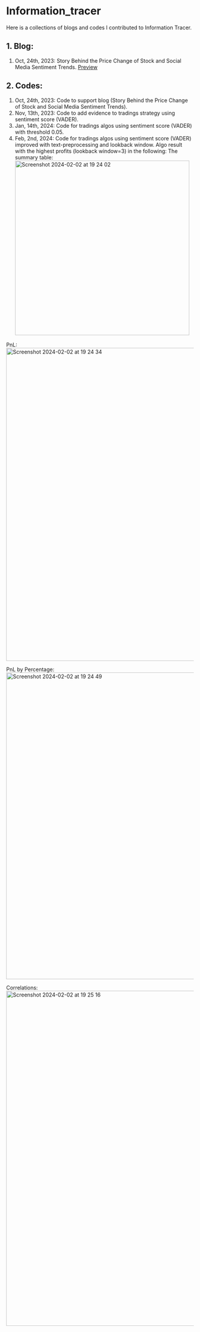 
# Information_tracer
Here is a collections of blogs and codes I contributed to Information Tracer. 

## 1. Blog: 
1. Oct, 24th, 2023: Story Behind the Price Change of Stock and Social Media Sentiment Trends. [Preview](https://htmlpreview.github.io/?https://github.com/fahygao/Information_tracer/blob/main/stock-social-media.html)



## 2. Codes: 
1. Oct, 24th, 2023: Code to support blog (Story Behind the Price Change of Stock and Social Media Sentiment Trends).
2. Nov, 13th, 2023: Code to add evidence to tradings strategy using sentiment score (VADER).
3. Jan, 14th, 2024: Code for tradings algos using sentiment score (VADER) with threshold 0.05.
4. Feb, 2nd, 2024: Code for tradings algos using sentiment score (VADER) improved with text-preprocessing and lookback window.
Algo result with the highest profits (lookback window=3) in the following:
The summary table: <img width="468" alt="Screenshot 2024-02-02 at 19 24 02" src="https://github.com/fahygao/Information_tracer/assets/48902014/bca77bc0-2409-48ae-bcc6-57347aa2a715">

PnL: <img width="839" alt="Screenshot 2024-02-02 at 19 24 34" src="https://github.com/fahygao/Information_tracer/assets/48902014/681cbe2f-ee53-4b4f-be77-a0a18f23926b">

PnL by Percentage: <img width="822" alt="Screenshot 2024-02-02 at 19 24 49" src="https://github.com/fahygao/Information_tracer/assets/48902014/cca04a62-88e1-479b-adc1-8427a176dfc8">

Correlations:<img width="898" alt="Screenshot 2024-02-02 at 19 25 16" src="https://github.com/fahygao/Information_tracer/assets/48902014/255ce00e-f5f3-46d5-865a-401930c82f07">

